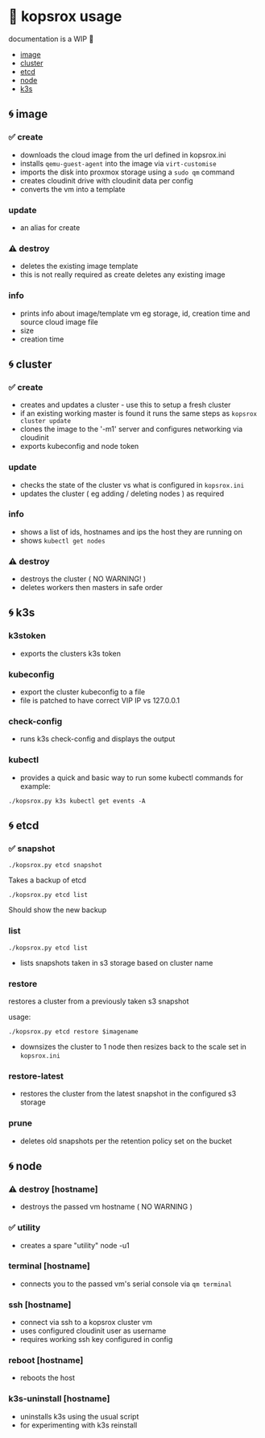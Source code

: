 #  :hamburger: kopsrox usage 

documentation is a WIP :construction:

- [image](#image)
- [cluster](#cluster)
- [etcd](#etcd)
- [node](#node)
- [k3s](#k3s)

##  :cyclone: image <a name=image>
### :white_check_mark: create 
- downloads the cloud image from the url defined in kopsrox.ini
- installs `qemu-guest-agent` into the image via `virt-customise`
- imports the disk into proxmox storage using a `sudo qm` command
- creates cloudinit drive with cloudinit data per config
- converts the vm into a template

### update
- an alias for create
  
### :warning: destroy 
- deletes the existing image template
- this is not really required as create deletes any existing image

### info 
- prints info about image/template vm eg storage, id, creation time and source cloud image file
- size
- creation time

## :cyclone:  cluster <a name=cluster>
### :white_check_mark: create 
- creates and updates a cluster - use this to setup a fresh cluster
- if an existing working master is found it runs the same steps as `kopsrox cluster update`
- clones the image to the '-m1' server and configures networking via cloudinit
- exports kubeconfig and node token

### update 
- checks the state of the cluster vs what is configured in `kopsrox.ini`
- updates the cluster ( eg adding / deleting nodes ) as required

### info 
- shows a list of ids, hostnames and ips the host they are running on
- shows `kubectl get nodes`

### :warning: destroy 
- destroys the cluster ( NO WARNING! ) 
- deletes workers then masters in safe order

## :cyclone: k3s <a name=k3s>
### k3stoken 
- exports the clusters k3s token

### kubeconfig 
- export the cluster kubeconfig to a file 
- file is patched to have correct VIP IP vs 127.0.0.1

### check-config
- runs k3s check-config and displays the output

### kubectl
- provides a quick and basic way to run some kubectl commands for example:

`./kopsrox.py k3s kubectl get events -A`

## :cyclone: etcd <a name=etcd>
### :white_check_mark: snapshot 

`./kopsrox.py etcd snapshot`

Takes a backup of etcd

`./kopsrox.py etcd list`

Should show the new backup

### list 

`./kopsrox.py etcd list`

- lists snapshots taken in s3 storage based on cluster name

### restore 

restores a cluster from a previously taken s3 snapshot

usage:

`./kopsrox.py etcd restore $imagename`

- downsizes the cluster to 1 node then resizes back to the scale set in `kopsrox.ini`

### restore-latest
- restores the cluster from the latest snapshot in the configured s3 storage

### prune 
- deletes old snapshots per the retention policy set on the bucket

## :cyclone: node <a name=node>

### :warning: destroy [hostname]
- destroys the passed vm hostname  ( NO WARNING ) 

### :white_check_mark: utility
- creates a spare "utility" node -u1

### terminal [hostname]
- connects you to the passed vm's serial console via `qm terminal`

### ssh [hostname] 
- connect via ssh to a kopsrox cluster vm 
- uses configured cloudinit user as username
- requires working ssh key configured in config

### reboot [hostname]
- reboots the host

### k3s-uninstall [hostname]
- uninstalls k3s using the usual script
- for experimenting with k3s reinstall


